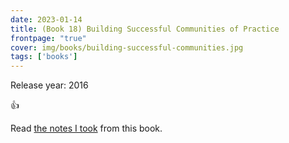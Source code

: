 ```yaml
---
date: 2023-01-14
title: (Book 18) Building Successful Communities of Practice
frontpage: "true"
cover: img/books/building-successful-communities.jpg
tags: ['books']
---
```


Release year: 2016

👍

Read [the notes I took](https://drive.google.com/file/d/1AUdo3sCOoKDEKoDXlbP4jpxIc1jKg3g6/view?usp=drive_link) from this book.
